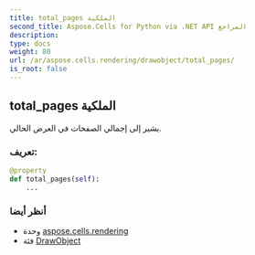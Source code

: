 ```yaml
---
title: total_pages الملكية
second_title: Aspose.Cells for Python via .NET API المراجع
description:
type: docs
weight: 80
url: /ar/aspose.cells.rendering/drawobject/total_pages/
is_root: false
---
```

##  total_pages الملكية

يشير إلى إجمالي الصفحات في العرض الحالي.
###  تعريف:
```python
@property
def total_pages(self):
    ...
```

###  أنظر أيضا
* وحدة [aspose.cells.rendering](../../)
* فئة [DrawObject](/cells/python-net/ar/aspose.cells.rendering/drawobject)
